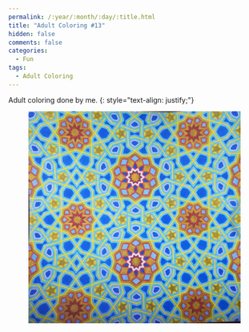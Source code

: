 ```yaml
---
permalink: /:year/:month/:day/:title.html
title: "Adult Coloring #13"
hidden: false
comments: false
categories:
  - Fun
tags:
  - Adult Coloring
---
```


Adult coloring done by me.
{: style="text-align: justify;"}
<br>

<figure>
    <a href="/assets/fun/2019/04/26/IMG_20190426_011003.jpg"><img src="/assets/fun/2019/04/26/IMG_20190426_011003.jpg"></a>
</figure>
